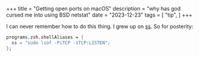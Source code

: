 +++
title = "Getting open ports on macOS"
description = "why has god cursed me into using BSD netstat"
date = "2023-12-23"
tags = [
  "tip",
]
+++

I can never remember how to do this thing. I grew up on [ss](https://man7.org/linux/man-pages/man8/ss.8.html). So for posterity:

```nix
programs.zsh.shellAliases = {
  ss = "sudo lsof -PiTCP -sTCP:LISTEN";
};
```